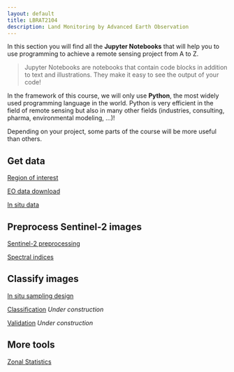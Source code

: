 ```yaml
---
layout: default
title: LBRAT2104
description: Land Monitoring by Advanced Earth Observation
---
```


In this section you will find all the **Jupyter Notebooks** that will help you to use programming to achieve a remote sensing project from A to Z.

> Jupyter Notebooks are notebooks that contain code blocks in addition to text and illustrations. They make it easy to see the output of your code!

In the framework of this course, we will only use **Python**, the most widely used programming language in the world.
Python is very efficient in the field of remote sensing but also in many other fields (industries, consulting, pharma, environmental modeling, ...)! 

Depending on your project, some parts of the course will be more useful than others.

## Get data

[Region of interest](https://nicolasdeffense.github.io/eo-toolbox/region_of_interest.html)

[EO data download](https://nicolasdeffense.github.io/eo-toolbox/eo_data_download.html)

[In situ data](https://nicolasdeffense.github.io/eo-toolbox/in_situ_data.html)

## Preprocess Sentinel-2 images

[Sentinel-2 preprocessing](https://nicolasdeffense.github.io/eo-toolbox/sentinel_2_prepro.html)

[Spectral indices](https://nicolasdeffense.github.io/eo-toolbox/spectral_indices.html)

## Classify images

[In situ sampling design](https://nicolasdeffense.github.io/eo-toolbox/sampling_design.html)

[Classification](https://nicolasdeffense.github.io/eo-toolbox/classification.html) <i class="fas fa-cog fa-spin" style="color: firebrick"></i> *Under construction*

[Validation](https://nicolasdeffense.github.io/eo-toolbox/validation.html) <i class="fas fa-cog fa-spin" style="color: firebrick"></i> *Under construction*


## More tools

[Zonal Statistics](https://nicolasdeffense.github.io/eo-toolbox/zonal_stats.html)